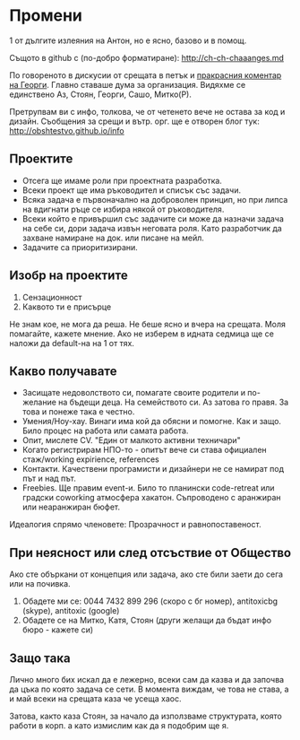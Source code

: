 # Промени
1 от дългите излеяния на Антон, но е ясно, базово и в помощ.

Същото в github с (по-добро форматиране): http://ch-ch-chaaanges.md

По говореното в дискусии от срещата в петък и [пракрасния коментар на Георги](http://asdasd).
Главно ставаше дума за организация. Видяхме се единствено Аз, Стоян, Георги, Сашо, Митко(Р).

Претрупвам ви с инфо, толкова, че от четенето вече не остава за код и дизайн. Съобщения за срещи и вътр. орг. ще е отворен блог тук: http://obshtestvo.github.io/info

## Проектите
- Отсега ще имаме роли при проектната разработка.
- Всеки проект ще има ръководител и списък със задачи.
- Всяка задача е първоначално на доброволен принцип, но при липса на вдигнати ръце се избира някой от ръководителя.
- Всеки който е привършил със задачите си може да назначи задача на себе си, дори задача извън неговата роля. Като разработчик да захване намиране на док. или писане на мейл.
- Задачите са приоритизирани.

## Изобр на проектите
1. Сензационност
1. Каквото ти е присърце

Не знам кое, не мога да реша. Не беше ясно и вчера на срещата. Моля помагайте, кажете мнение. Ако не изберем в идната седмица ще се наложи да default-на на 1 от тях.

## Какво получавате
- Засищате недоволството си, помагате своите родители и по-желание на бъдещи деца. На семейството си. Аз затова го правя. За това и понеже така е честно.
- Умения/Ноу-хау. Винаги има кой да обясни и помогне. Как и защо. Било процес на работа или самата работа. 
- Опит, мислете CV. "Един от малкото активни техничари"
- Когато регистрирам НПО-то - опитът вече си става официален стаж/working expirience, references
- Контакти. Качествени програмисти и дизайнери не се намират под път и над път.
- Freebies. Ще правим event-и. Било то планински code-retreat или градски coworking атмосфера хакатон. Съпроводено с аранжиран или неаранжиран бюфет.

Идеалогия спрямо членовете: Прозрачност и равнопоставеност.

## При неясност или след отсъствие от Общество
Ако сте объркани от концепция или задача, ако сте били заети до сега или на почивка.

1. Обадете ми се: 0044 7432 899 296 (скоро с бг номер), antitoxicbg (skype), antitoxic (google)
2. Обадете се на Митко, Катя, Стоян (други желащи да бъдат инфо бюро - кажете си)

## Защо така
Лично много бих искал да е лежерно, всеки сам да казва и да започва да цъка по която задача се сети. В момента виждам, че това не става, а и май всеки на срещата каза че усеща хаос.

Затова, както каза Стоян, за начало да използваме структурата, която работи в корп. а като измислим как да я подобрим ще я.
